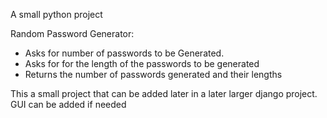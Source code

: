 ﻿A small python project

Random Password Generator:
- Asks for number of passwords to be Generated.
- Asks for for the length of the passwords to be generated
- Returns the number of passwords generated and their lengths

This a small project that can be added later in a later larger django project.
GUI can be added if needed
